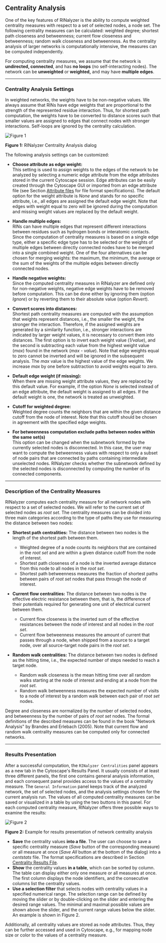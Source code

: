 Centrality Analysis
-------------------

One of the key features of RINalyzer is the ability to compute weighted centrality measures with respect to a set of selected nodes, a node set. The following centrality measures can be calculated: weighted degree; shortest path closeness and betweenness; current flow closeness and betweenness; random walk closeness and betweenness. As the centrality analysis of larger networks is computationally intensive, the measures can be computed independently.

For computing centrality measures, we assume that the network is **undirected, connected**, and has **no loops** (no self-interacting nodes). The network can be **unweighted** or **weighted,** and may have **multiple edges**.

* * *

### Centrality Analysis Settings

In weighted networks, the weights have to be non-negative values. We always assume that RINs have edge weights that are proportional to the strength of the represented residue interaction. Thus, for shortest path computation, the weights have to be converted to distance scores such that smaller values are assigned to edges that connect nodes with stronger interactions. Self-loops are ignored by the centrality calculation.

![Figure 1](images/analysis_dialog.png)

**Figure 1:** RINalyzer Centrality Analysis dialog

The following analysis settings can be customized:

* **Choose attribute as edge weight:**  
This setting is used to assign weights to the edges of the network to be analyzed by selecting a numeric edge attribute from the edge attributes stored in the current Cytoscape session. Edge attributes can be easily created through the Cytoscape GUI or imported from an edge attribute file (see Section [Attribute files](rins_spec.php#attribute_files) for file format specifications). The default option for the weight attribute is *None* and stands for no specific attribute, i.e., all edges are assigned the default edge weight. Note that edges with weight equal to zero will be ignored during the computation and missing weight values are replaced by the default weight.
  
* **Handle multiple edges:**  
RINs can have multiple edges that represent different interactions between residues such as hydrogen bonds or interatomic contacts. Since the computation of centrality measures is based on a single edge type, either a specific edge type has to be selected or the weights of multiple edges between directly connected nodes have to be merged into a single combined weight. One of the four alternatives can be chosen for merging weights: the maximum, the minimum, the average or the sum of the weights of the multiple edges between directly connected nodes.
  
* **Handle negative weights:**  
Since the computed centrality measures in RINalyzer are defined only for non-negative weights, negative edge weights have to be removed before computation. This can be done either by ignoring them (option *Ignore*) or by reverting them to their absolute value (option *Revert*).
  
* **Convert scores into distances:**  
Shortest path centrality measures are computed with the assumption that weights represent distances, i.e., the smaller the weight, the stronger the interaction. Therefore, if the assigned weights are generated by a similarity function, i.e., stronger interactions are indicated by larger weight values, it is necessary to convert them into distances. The first option is to invert each weight value (*1/value*), and the second is subtracting each value from the highest weight value (*max*) found in the network (*max - value*). Note that edge weights equal to zero cannot be inverted and will be ignored in the subsequent analysis. The *max* value is the highest value of the edge weights. We increase *max* by one before subtraction to avoid weights equal to zero.
  
* **Default edge weight (if missing):**  
When there are missing weight attribute values, they are replaced by this default value. For example, if the option *None* is selected instead of an edge attribute, the default weight is assigned to all edges. If the default weight is one, the network is treated as unweighted.
  
* **Cutoff for weighted degree:**  
Weighted degree counts the neighbors that are within the given distance cutoff from the node of interest. Note that this cutoff should be chosen in agreement with the specified edge weights.
  
* **For betweenness computation exclude paths between nodes within the same set(s)**  
This option can be changed when the subnetwork formed by the currently selected nodes is disconnected. In this case, the user may want to compute the betweenness values with respect to only a subset of node pairs that are connected by paths containing intermediate unselected nodes. RINalyzer checks whether the subnetwork defined by the selected nodes is disconnected by computing the number of its connected components.

  

* * *

### Description of the Centrality Measures

RINalyzer computes each centrality measure for all network nodes with respect to a set of selected nodes. We will refer to the current set of selected nodes as *root set*. The centrality measures can be divided into three main categories according to the type of paths they use for measuring the distance between two nodes:

* **Shortest path centralities:** The distance between two nodes is the length of the shortest path between them.
	* Weighted degree of a node counts its neighbors that are contained in the *root set* and are within a given distance cutoff from the node of interest.
	* Shortest path closeness of a node is the inverted average distance from this node to all nodes in the *root set*.
	* Shortest path betweenness measures the fraction of shortest paths between pairs of *root set* nodes that pass through the node of interest.

  
* **Current flow centralities:** The distance between two nodes is the effective electric resistance between them, that is, the difference of their potentials required for generating one unit of electrical current between them.    
	* Current flow closeness is the inverted sum of the effective resistances between the node of interest and all nodes in the *root set*.
	* Current flow betweenness measures the amount of current that passes through a node, when shipped from a source to a target node, over all source-target node pairs in the *root set*.
    
      
    
* **Random walk centralities:** The distance between two nodes is defined as the hitting time, i.e., the expected number of steps needed to reach a target node.
	* Random walk closeness is the mean hitting time over all random walks starting at the node of interest and ending at a node from the *root set*.
	* Random walk betweenness measures the expected number of visits to a node of interest by a random walk between each pair of *root set* nodes.

Degree and closeness are normalized by the number of selected nodes, and betweenness by the number of pairs of *root set* nodes. The formal definitions of the described measures can be found in the book "Network Analysis" by Brandes and Erlebach (2005). Note that current flow and random walk centrality measures can be computed only for connected networks.

  

* * *

### Results Presentation

After a successful computation, the `RINalyzer Centralities` panel appears as a new tab in the Cytoscape's Results Panel. It usually consists of at least three different panels, the first one contains general analysis information, and each consequent panel provides access to the values of a centrality measure. The `General Information` panel keeps track of the analyzed network, the set of selected nodes, and the analysis settings chosen for the current analysis run. The values of all computed centrality measures can be saved or visualized in a table by using the two buttons in this panel. For each computed centrality measure, RINalyzer offers three possible ways to examine the results:

![Figure 2](images/results.png)

**Figure 2:** Example for results presentation of network centrality analysis

* **Save** the centrality values **into a file**. The user can choose to save a specific centrality measure (*Save* button of the corresponding measure) or all measure at once (*Save All* button at the bottom of the dialog) into a *centstats* file. The format specifications are described in Section [Centrality Results File](file*types.php#results_spec).
* **Show** the centrality values **in a table**, which can be sorted by column. The table can display either only one measure or all measures at once. The first column displays the node identifiers, and the consecutive columns list the centrality values. 
* **Use a selection filter** that selects nodes with centrality values in a specified numerical range. The selection range can be defined by moving the slider or by double-clicking on the slider and entering the desired range values. The minimal and maximal possible values are shown above the slider, and the current range values below the slider. An example is shown in Figure 2.

Additionally, all centrality values are stored as node attributes. Thus, they can be further accessed and used in Cytoscape, e.g., for mapping node size or color to the values of a centrality measure.
